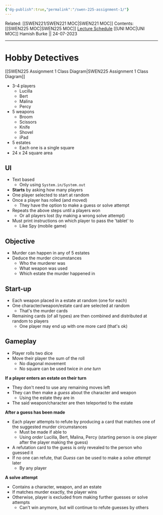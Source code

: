 ```yaml
---
{"dg-publish":true,"permalink":"/swen-225-assignment-1/"}
---
```


Related: [[SWEN221/SWEN221 MOC\|SWEN221 MOC]]
Contents: [[SWEN225 MOC\|SWEN225 MOC]]
[Lecture Schedule](https://ecs.wgtn.ac.nz/Courses/SWEN225_2023T2/CourseSchedule)
[[UNI MOC\|UNI MOC]]
Hamish Burke || 24-07-2023
***

# Hobby Detectives


[[SWEN225 Assignment 1 Class Diagram\|SWEN225 Assignment 1 Class Diagram]]


- 3-4 players
	- Lucilla
	- Bert
	- Malina
	- Percy
 - 5 weapons
	 - Broom
	 - Scissors
	 - Knife
	 - Shovel
	 - iPad
- 5 estates
	- Each one is a single square
- 24 x 24 square area

## UI

- Text based
	- Only using `System.in/System.out`
- **Starts** by asking how many players
- One player selected to start at random
- Once a player has rolled (and moved)
	- They have the option to make a guess or solve attempt
- Repeats the above steps until a players won
	- Or all players lost (by making a wrong solve attempt)
- Must print instructions on which player to pass the 'tablet' to
	- Like Spy (mobile game)

## Objective

- Murder can happen in any of 5 estates
- Deduce the murder circumstances
	- Who the murderer was
	- What weapon was used
	- Which estate the murder happened in

## Start-up

- Each weapon placed in a estate at random (one for each)
- One character/weapon/estate card are selected at random
	- That's the murder cards
- Remaining cards (of all types) are then combined and distributed at random to players
	- One player may end up with one more card (that's ok)

## Gameplay

- Player rolls two dice
- Move their player the sum of the roll
	- No diagonal movement
	- No square can be used twice *in one turn*

**If a player enters an estate on their turn**
- They don't need to use any remaining moves left
- They can then make a *guess* about the character and weapon
	- Using the estate they are in
- The said weapon/character are then teleported to the estate


**After a guess has been made**
- Each player attempts to refute by producing a card that matches one of the suggested murder circumstances
	- Must be made if able to
	- Using *order* Lucilla, Bert, Malina, Percy (starting person is one player after the player making the guess)
- A refutation card to the guess is only revealed to the person who guessed it
- If no one can refute, that *Guess* can be used to make a *solve attempt* later
	- By any player


**A solve attempt**
- Contains a character, weapon, and an estate
- If matches murder exactly, the player wins
- Otherwise, player is excluded from making further guesses or solve attempts
	- Can't win anymore, but will continue to refute guesses by others

